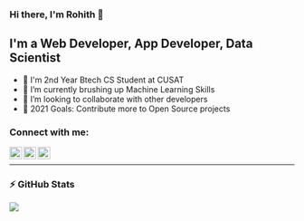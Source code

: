 ### Hi there, I'm Rohith  👋

## I'm a Web Developer, App Developer, Data Scientist

- 🔭 I'm 2nd Year Btech CS Student at CUSAT
- 🌱 I’m currently brushing up Machine Learning Skills
- 👯 I’m looking to collaborate with other developers
- 🥅 2021 Goals: Contribute more to Open Source projects

### Connect with me:

[<img align="left" alt="codeSTACKr | Twitter" width="22px" src="https://cdn.jsdelivr.net/npm/simple-icons@v3/icons/twitter.svg" />][twitter]
[<img align="left" alt="codeSTACKr | LinkedIn" width="22px" src="https://cdn.jsdelivr.net/npm/simple-icons@v3/icons/linkedin.svg" />][linkedin]
[<img align="left" alt="codeSTACKr | Instagram" width="22px" src="https://cdn.jsdelivr.net/npm/simple-icons@v3/icons/instagram.svg" />][instagram]

<br />

---
 ### :zap: GitHub Stats
 
  <img align="center" src="https://github-readme-stats.vercel.app/api?username=rohithmaddz&show_icons=true&theme=dark" />


[twitter]: https://twitter.com/Rohith_maddz7
[instagram]: https://www.instagram.com/_r.ohith_/
[linkedin]: https://linkedin.com/in/rohith-c-dinesan-4b5594207
